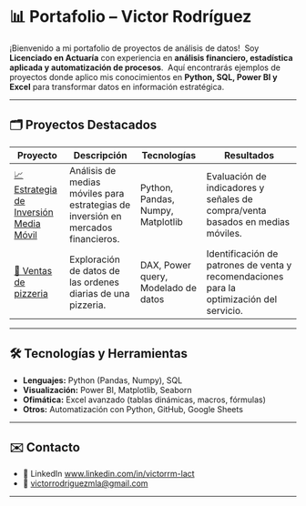 # 📊 Portafolio – Victor Rodríguez

¡Bienvenido a mi portafolio de proyectos de análisis de datos!  
Soy **Licenciado en Actuaría** con experiencia en **análisis financiero, estadística aplicada y automatización de procesos**.  
Aquí encontrarás ejemplos de proyectos donde aplico mis conocimientos en **Python, SQL, Power BI y Excel** para transformar datos en información estratégica.

---

## 🗂 Proyectos Destacados

| Proyecto | Descripción | Tecnologías | Resultados |
|----------|-------------|-------------|------------|
| [📈 Estrategia de Inversión Media Móvil](./Estrategia_inversion_mediamovil.ipynb) | Análisis de medias móviles para estrategias de inversión en mercados financieros. | Python, Pandas, Numpy, Matplotlib | Evaluación de indicadores y señales de compra/venta basados en medias móviles. |
| [🍕 Ventas de pizzeria](./Ventas_de_pizzas.pbix) | Exploración de datos de las ordenes diarias de una pizzeria. | DAX, Power query, Modelado de datos| Identificación de patrones de venta y recomendaciones para la optimización del servicio. |

---

## 🛠️ Tecnologías y Herramientas

- **Lenguajes:** Python (Pandas, Numpy), SQL  
- **Visualización:** Power BI, Matplotlib, Seaborn  
- **Ofimática:** Excel avanzado (tablas dinámicas, macros, fórmulas)  
- **Otros:** Automatización con Python, GitHub, Google Sheets  

---

## ✉️ Contacto

- 📍 LinkedIn www.linkedin.com/in/victorrm-lact 
- 📧 victorrodriguezmla@gmail.com 

---

